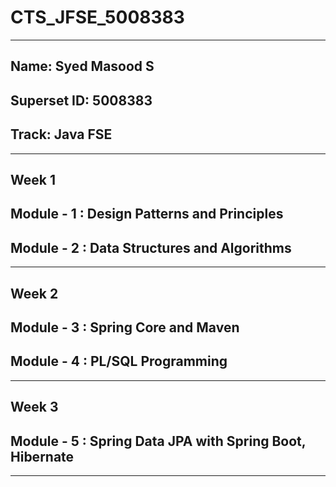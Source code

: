 # CTS_JFSE_5008383
---
## Name: Syed Masood S
## Superset ID: 5008383
## Track: Java FSE
---

## Week 1
## Module - 1 : Design Patterns and Principles
## Module - 2 : Data Structures and Algorithms
---
## Week 2
## Module - 3 : Spring Core and Maven
## Module - 4 : PL/SQL Programming
---
## Week 3
## Module - 5 : Spring Data JPA with Spring Boot, Hibernate
---
